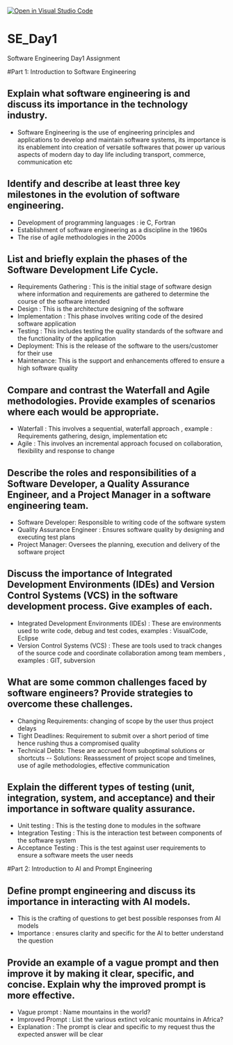 [![Open in Visual Studio Code](https://classroom.github.com/assets/open-in-vscode-2e0aaae1b6195c2367325f4f02e2d04e9abb55f0b24a779b69b11b9e10269abc.svg)](https://classroom.github.com/online_ide?assignment_repo_id=18518585&assignment_repo_type=AssignmentRepo)
# SE_Day1
Software Engineering Day1 Assignment

#Part 1: Introduction to Software Engineering

## Explain what software engineering is and discuss its importance in the technology industry.
- Software Engineering is the use of engineering principles and applications to develop and maintain  software systems, its importance is its enablement into creation of versatile softwares that power up various aspects of modern day to day life including transport, commerce, communication etc 

## Identify and describe at least three key milestones in the evolution of software engineering.
- Development of programming languages : ie C, Fortran
- Establishment of software engineering as a discipline in the 1960s
- The rise of agile methodologies in the 2000s

## List and briefly explain the phases of the Software Development Life Cycle.
- Requirements Gathering : This is the initial stage of software design where information and requirements are gathered to determine the course of the software intended
- Design : This is the architecture designing of the software
- Implementation : This phase involves writing code of the desired software application 
- Testing : This includes testing the quality standards of the software and the functionality of the application
- Deployment: This is the release of the software  to the users/customer for their use
- Maintenance: This is the support and enhancements offered to ensure a high software quality 

## Compare and contrast the Waterfall and Agile methodologies. Provide examples of scenarios where each would be appropriate.
 - Waterfall : This involves  a sequential, waterfall approach , example : Requirements gathering, design, implementation etc 
 - Agile : This involves an incremental approach focused on collaboration, flexibility and response to change

## Describe the roles and responsibilities of a Software Developer, a Quality Assurance Engineer, and a Project Manager in a software engineering team.
 - Software Developer: Responsible to writing code of the software system
 - Quality Assurance Engineer : Ensures software quality by designing and executing test plans 
- Project Manager: Oversees the planning, execution and delivery of the software project

## Discuss the importance of Integrated Development Environments (IDEs) and Version Control Systems (VCS) in the software development process. Give examples of each.
- Integrated Development Environments (IDEs) : These are environments used to write code, debug and test codes, examples : VisualCode, Eclipse
 - Version Control Systems (VCS) : These are tools used to track changes of the source code and coordinate collaboration among team members , examples : GIT, subversion

## What are some common challenges faced by software engineers? Provide strategies to overcome these challenges.
 - Changing Requirements: changing of scope by the user thus project delays
 - Tight Deadlines: Requirement to submit over a short period of time hence rushing thus a compromised quality
 - Technical Debts: These are accrued from suboptimal solutions or shortcuts
 -- Solutions: Reassessment of project scope and timelines, use of agile methodologies, effective communication

## Explain the different types of testing (unit, integration, system, and acceptance) and their importance in software quality assurance.
 - Unit testing : This is the testing done to modules in the software
- Integration Testing : This is the interaction test between components of the software system
- Acceptance Testing : This is the test against user requirements to ensure a software meets the user needs 

#Part 2: Introduction to AI and Prompt Engineering

## Define prompt engineering and discuss its importance in interacting with AI models.
 - This is the crafting of questions to get best possible responses from AI models
 - Importance : ensures clarity and specific for the AI to better understand the question

## Provide an example of a vague prompt and then improve it by making it clear, specific, and concise. Explain why the improved prompt is more effective.
- Vague prompt : Name mountains in the world?
 - Improved Prompt : List the various extinct volcanic mountains in Africa?
 - Explanation : The prompt is clear and specific to my request thus the expected answer will be clear

